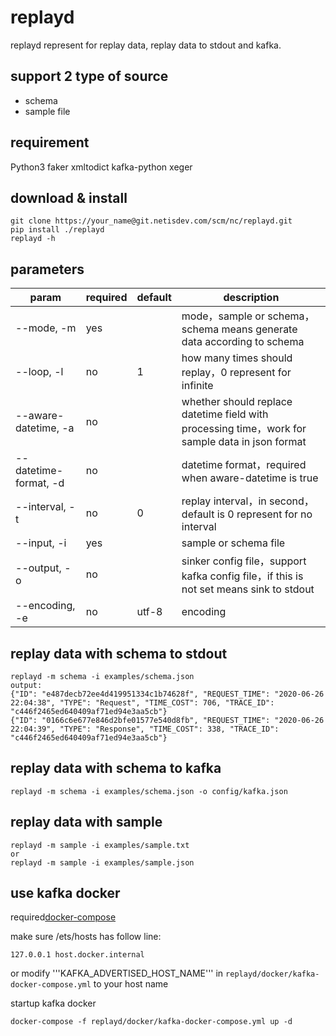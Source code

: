 # replayd

replayd represent for replay data, replay data to stdout and kafka.

## support 2 type of source

* schema
* sample file

## requirement

Python3
faker
xmltodict
kafka-python
xeger

## download & install

```
git clone https://your_name@git.netisdev.com/scm/nc/replayd.git
pip install ./replayd
replayd -h
```

## parameters

param | required | default | description
--- | --- | --- | ---
--mode, -m | yes | | mode，sample or schema，schema means generate data according to schema
--loop, -l | no | 1 | how many times should replay，0 represent for infinite
--aware-datetime, -a | no | | whether should replace datetime field with processing time，work for sample data in json format
--datetime-format, -d | no | | datetime format，required when aware-datetime is true
--interval, -t | no | 0 | replay interval，in second，default is 0 represent for no interval
--input, -i | yes | | sample or schema file
--output, -o | no | | sinker config file，support kafka config file，if this is not set means sink to stdout
--encoding, -e | no | utf-8 | encoding


## replay data with schema to stdout

```
replayd -m schema -i examples/schema.json
output:
{"ID": "e487decb72ee4d419951334c1b74628f", "REQUEST_TIME": "2020-06-26 22:04:38", "TYPE": "Request", "TIME_COST": 706, "TRACE_ID": "c446f2465ed640409af71ed94e3aa5cb"}
{"ID": "0166c6e677e846d2bfe01577e540d8fb", "REQUEST_TIME": "2020-06-26 22:04:39", "TYPE": "Response", "TIME_COST": 338, "TRACE_ID": "c446f2465ed640409af71ed94e3aa5cb"}
```

## replay data with schema to kafka

```
replayd -m schema -i examples/schema.json -o config/kafka.json
```

## replay data with sample

```
replayd -m sample -i examples/sample.txt
or
replayd -m sample -i examples/sample.json
```

## use kafka docker

required[docker-compose](https://docs.docker.com/compose/install/)

make sure /ets/hosts has follow line:
```
127.0.0.1 host.docker.internal
```
or modify '''KAFKA_ADVERTISED_HOST_NAME''' in ```replayd/docker/kafka-docker-compose.yml``` to your host name

startup kafka docker
```
docker-compose -f replayd/docker/kafka-docker-compose.yml up -d
```